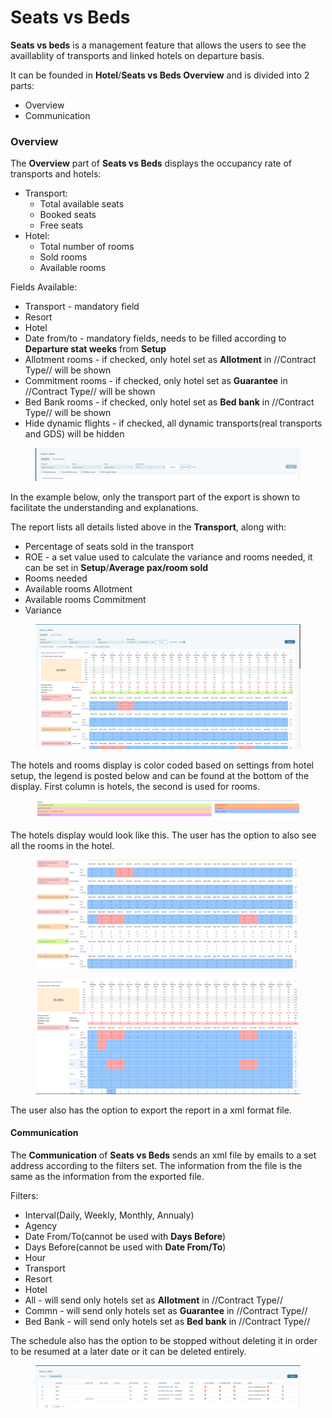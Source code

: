 # Seats vs Beds

**Seats vs beds** is a management feature that allows the users to see the availlablity of transports and linked hotels on departure basis.

It can be founded in **Hotel**/**Seats vs Beds Overview** and is divided into 2 parts:

* Overview
* Communication

### Overview <a href="#overview" id="overview"></a>

The **Overview** part of **Seats vs Beds** displays the occupancy rate of transports and hotels:

* Transport:
  * Total available seats
  * Booked seats
  * Free seats
* Hotel:
  * Total number of rooms
  * Sold rooms
  * Available rooms

Fields Available:

* Transport - mandatory field
* Resort
* Hotel
* Date from/to - mandatory fields, needs to be filled according to **Departure stat weeks** from **Setup**
* Allotment rooms - if checked, only hotel set as **Allotment** in //Contract Type// will be shown
* Commitment rooms - if checked, only hotel set as **Guarantee** in //Contract Type// will be shown
* Bed Bank rooms - if checked, only hotel set as **Bed bank** in //Contract Type// will be shown
* Hide dynamic flights - if checked, all dynamic transports(real transports and GDS) will be hidden

<figure><img src=".gitbook/assets/image (6) (1) (1) (1) (1) (1) (1) (1) (1) (1) (1) (1) (1) (1) (1) (1) (1) (1) (1) (1) (1).png" alt=""><figcaption></figcaption></figure>

In the example below, only the transport part of the export is shown to facilitate the understanding and explanations.

The report lists all details listed above in the **Transport**, along with:

* Percentage of seats sold in the transport
* ROE - a set value used to calculate the variance and rooms needed, it can be set in **Setup**/**Average pax/room sold**
* Rooms needed
* Available rooms Allotment
* Available rooms Commitment
* Variance

<figure><img src=".gitbook/assets/image (1) (1) (1) (1) (1) (1) (1) (1) (1) (1) (1) (1) (1) (1) (1) (1) (1) (1) (1) (1) (1) (1) (1) (1) (1) (1) (1) (1) (1) (1) (1) (1) (1) (1) (1) (1) (1) (1) (1) (1) (1) (1) (1) (1) (1) (1) (1) (1) (1) (1) (1).png" alt=""><figcaption></figcaption></figure>

The hotels and rooms display is color coded based on settings from hotel setup, the legend is posted below and can be found at the bottom of the display. First column is hotels, the second is used for rooms.

<figure><img src=".gitbook/assets/image (2) (1) (1) (1) (1) (1) (1) (1) (1) (1) (1) (1) (1) (1) (1) (1) (1) (1) (1) (1) (1) (1) (1) (1) (1) (1) (1) (1) (1) (1) (1) (1) (1) (1) (1) (1) (1) (1) (1) (1).png" alt=""><figcaption></figcaption></figure>

The hotels display would look like this. The user has the option to also see all the rooms in the hotel.

<figure><img src=".gitbook/assets/image (3) (1) (1) (1) (1) (1) (1) (1) (1) (1) (1) (1) (1) (1) (1) (1) (1) (1) (1) (1) (1) (1) (1) (1) (1) (1) (1) (1) (1) (1) (1) (1) (1) (1) (1).png" alt=""><figcaption></figcaption></figure>

<figure><img src=".gitbook/assets/image (4) (1) (1) (1) (1) (1) (1) (1) (1) (1) (1) (1) (1) (1) (1) (1) (1) (1) (1) (1) (1) (1) (1) (1) (1) (1) (1) (1).png" alt=""><figcaption></figcaption></figure>

The user also has the option to export the report in a xml format file.

#### Communication <a href="#communication" id="communication"></a>

The **Communication** of **Seats vs Beds** sends an xml file by emails to a set address according to the filters set. The information from the file is the same as the information from the exported file.

Filters:

* Interval(Daily, Weekly, Monthly, Annualy)
* Agency
* Date From/To(cannot be used with **Days Before**)
* Days Before(cannot be used with **Date From/To**)
* Hour
* Transport
* Resort
* Hotel
* All - will send only hotels set as **Allotment** in //Contract Type//
* Commn - will send only hotels set as **Guarantee** in //Contract Type//
* Bed Bank - will send only hotels set as **Bed bank** in //Contract Type//

The schedule also has the option to be stopped without deleting it in order to be resumed at a later date or it can be deleted entirely.

<figure><img src=".gitbook/assets/image (5) (1) (1) (1) (1) (1) (1) (1) (1) (1) (1) (1) (1) (1) (1) (1) (1) (1) (1) (1) (1) (1) (1) (1) (1) (1) (1).png" alt=""><figcaption></figcaption></figure>
